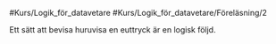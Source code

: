 #Kurs/Logik_för_datavetare #Kurs/Logik_för_datavetare/Föreläsning/2 

Ett sätt att bevisa huruvisa en euttryck är en logisk följd.